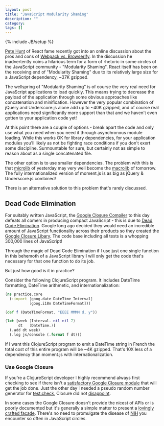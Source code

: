 ```yaml
---
layout: post
title: "JavaScript Modularity Shaming"
description: ""
category: 
tags: []
---
```

{% include JB/setup %}

[Pete Hunt](http://twitter.com) of React fame recently got into an
online discussion about the pros and cons of
[Webpack vs. Browserify](https://gist.github.com/substack/68f8d502be42d5cd4942#comment-1365101).
In the discussion he inadvertently coins a hilarious term for a form
of rhetoric in some circles of the JavaScript community - "Modularity
Shaming". React itself has been on the receiving end of "Modularity
Shaming" due to its relatively large size for a JavaScript dependency,
~37K gzipped.

The wellspring of "Modularity Shaming" is of course the very real need for
JavaScript applications to load quickly. This means trying to decrease
the payload of the application through some obvious approaches like
concatenation and minification. However the very popular combination of jQuery
and Underscore.js alone add up to ~40K gzipped, and of course real
applications need significantly more support than that and we haven't
even gotten to your application code yet!

At this point there are a couple of options - break apart the code and
only use what you need when you need it through asynchronous module
loading. While this works OK for library dependencies, for your
application modules you'll likely as not be fighting race conditions
if you don't exert some discipline. Surmountable for sure, but
certainly not as simple to reason about as a single concatenated file.

The other option is to use smaller dependencies. The problem with this
is that
[microlib](https://web.archive.org/web/20111214102140/http://momentjs.com/)
of yesterday may very well become the [macrolib](http://momentjs.com) of
tomorrow. The fully internationalized version of moment.js is as big as
jQuery & Underscore.js combined!

There is an alternative solution to this problem that's rarely discussed.

## Dead Code Elimination

For suitably written JavaScript, the
[Google Closure Compiler](https://developers.google.com/closure/compiler/)
to this day defeats all comers in producing compact JavaScript - this
is due to
[Dead Code Elimination](http://en.wikipedia.org/wiki/Dead_code_elimination). Google
long ago decided they would need an incredible amount of JavaScript
functionality across their products so they created
the [Google Closure Libary](https://github.com/google/closure-library). The
code base including all tests is a whopping 300,000 lines of
JavaScript!

Through the magic of Dead Code Elimination if I use just one single
function in this behemoth of a JavaScript library I will only get
the code that's necessary for that one function to do its job.

But just how good is it in practice?

Consider the following ClojureScript program. It includes DateTime
formatting, DateTime arithmetic, and internationalization:

```clj
(ns practice.core
  (:import [goog.date DateTime Interval]
           [goog.i18n DateTimeFormat]))

(def f (DateTimeFormat. "EEEE MMMM d, y"))

(let [week (Interval. nil nil 7)
      dt   (DateTime.)]
  (.add dt week)
  (.log js/console (.format f dt)))
```

If I want this ClojureScript program to emit a DateTime string in
French the total cost of this entire program will be ~4K
gzipped. That's 10X less of a dependency than moment.js with
internationalization.

### Use Google Closure

If you're a ClojureScript developer I highly recommend always first
checking to see if there isn't a
[satisfactory Google Closure module](http://docs.closure-library.googlecode.com/git/index.html)
that will get the job done. Just the
other day I needed a pseudo random number generator for
[test.check](https://github.com/clojure/test.check), Closure did not
[disappoint](http://docs.closure-library.googlecode.com/git/class_goog_testing_PseudoRandom.html).

In some cases the Google Closure doesn't provide the nicest of APIs or
is poorly documented but it's generally a simple matter to present
a
[lovingly crafted facade](https://github.com/andrewmcveigh/cljs-time). There's
no need to promulgate the disease of
[NIH](http://en.wikipedia.org/wiki/Not_invented_here) you encounter so
often in JavaScript circles.
